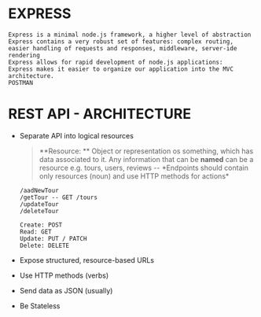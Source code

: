 # EXPRESS

    Express is a minimal node.js framework, a higher level of abstraction
    Express contains a very robust set of features: complex routing, easier handling of requests and responses, middleware, server-ide rendering
    Express allows for rapid development of node.js applications:
    Express makes it easier to organize our application into the MVC architecture.
    POSTMAN

# REST API - ARCHITECTURE

- Separate API into logical resources

  > **Resource: ** Object or representation os something, which has data associated to it. Any information that can be **named** can be a resource e.g. tours, users, reviews -- \*Endpoints should contain only resources (noun) and use HTTP methods for actions\*

  ```
  /aadNewTour
  /getTour -- GET /tours
  /updateTour
  /deleteTour

  Create: POST
  Read: GET
  Update: PUT / PATCH
  Delete: DELETE
  ```

- Expose structured, resource-based URLs
- Use HTTP methods (verbs)
- Send data as JSON (usually)
- Be Stateless
